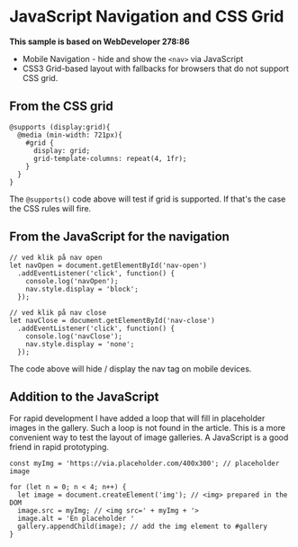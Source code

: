 JavaScript Navigation and CSS Grid
==================================

**This sample is based on WebDeveloper 278:86**

* Mobile Navigation - hide and show the `<nav>` via JavaScript
* CSS3 Grid-based layout with fallbacks for browsers that do not support CSS grid.

## From the CSS grid

~~~~
@supports (display:grid){
  @media (min-width: 721px){
    #grid {
      display: grid;
      grid-template-columns: repeat(4, 1fr);
    }
  }
}
~~~~

The `@supports()` code above will test if grid is supported. If that's the case the CSS rules will fire.


## From the JavaScript for the navigation

~~~~
// ved klik på nav open
let navOpen = document.getElementById('nav-open')
  .addEventListener('click', function() {
    console.log('navOpen');
    nav.style.display = 'block';
  });

// ved klik på nav close
let navClose = document.getElementById('nav-close')
  .addEventListener('click', function() {
    console.log('navClose');
    nav.style.display = 'none';
  });
~~~~

The code above will hide / display the nav tag on mobile devices.

## Addition to the JavaScript

For rapid development I have added a loop that will fill in placeholder images in the gallery.
Such a loop is not found in the article.
This is a more convenient way to test the layout of image galleries.
A JavaScript is a good friend in rapid prototyping.

~~~~
const myImg = 'https://via.placeholder.com/400x300'; // placeholder image

for (let n = 0; n < 4; n++) {
  let image = document.createElement('img'); // <img> prepared in the DOM
  image.src = myImg; // <img src=' + myImg + '>
  image.alt = 'En placeholder '
  gallery.appendChild(image); // add the img element to #gallery
}
~~~~
